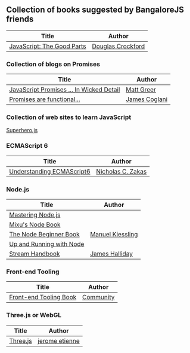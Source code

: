 ## Collection of books suggested by BangaloreJS friends


| Title  | Author   |
|--------|----------|
|[JavaScript: The Good Parts](http://www.amazon.in/JavaScript-The-Good-Parts-ebook/dp/B0026OR2ZY)| [Douglas Crockford](http://www.crockford.com/)



### Collection of blogs on Promises

| Title  | Author   |
|--------|----------|
|[JavaScript Promises ... In Wicked Detail](http://mattgreer.org/articles/promises-in-wicked-detail/)| [Matt Greer](http://mattgreer.org/)
|[Promises are functional...](https://blog.jcoglan.com/2013/03/30/callbacks-are-imperative-promises-are-functional-nodes-biggest-missed-opportunity/)| [James Coglani](https://blog.jcoglan.com/)


### Collection of web sites to learn JavaScript

[Superhero.js](http://superherojs.com/)


### ECMAScript 6

| Title  | Author   |
|--------|----------|
|[Understanding ECMAScript6](https://github.com/nzakas/understandinges6) |[Nicholas C. Zakas](https://github.com/nzakas)


### Node.js

| Title  | Author   |
|--------|----------|
| [Mastering Node.js](http://visionmedia.github.com/masteringnode/) |
| [Mixu's Node Book](http://book.mixu.net/node/) |
| [The Node Beginner Book](http://nodebeginner.org/) | [Manuel Kiessling](https://twitter.com/manuelkiessling)
| [Up and Running with Node](http://ofps.oreilly.com/titles/9781449398583/) |
| [Stream Handbook](https://github.com/substack/stream-handbook)| [James Halliday](https://github.com/substack)



### Front-end Tooling 

| Title  | Author   |
|--------|----------|
| [Front-end Tooling Book](http://tooling.github.io/book-of-modern-frontend-tooling/dependency-management/webpack/getting-started.html)|[Community](https://github.com/tooling/book-of-modern-frontend-tooling/graphs/contributors)


### Three.js or WebGL

| Title  | Author   |
|--------|----------|
|[Three.js](http://learningthreejs.com/)|[jerome etienne](http://jetienne.com/)
